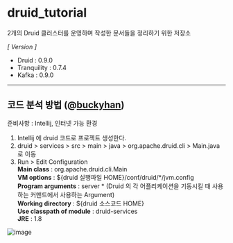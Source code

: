 # druid_tutorial
2개의 Druid 클러스터를 운영하며 작성한 문서들을 정리하기 위한 저장소<br/>

*[ Version ]<br/>*

- Druid : 0.9.0<br/>
- Tranquility : 0.7.4<br/>
- Kafka : 0.9.0<br/>


---------------

## 코드 분석 방법 (@[buckyhan](https://github.com/buckyhan))
준비사항 : Intellij, 인터넷 가능 환경 </br>

1. Intellij 에 druid 코드로 프로젝트 생성한다.</br>
2. druid > services > src > main > java > org.apache.druid.cli > Main.java 로 이동</br>
3. Run > Edit Configuration</br>
**Main class** : org.apache.druid.cli.Main</br>
**VM options** : ${druid 실행파일 HOME}/conf/druid/\*/jvm.config</br>
**Program arguments** : server * (Druid 의 각 어플리케이션을 기동시킬 때 사용하는 커맨드에서 사용하는 Argument)</br>
**Working directory** : ${druid 소스코드 HOME}</br>
**Use classpath of module** : druid-services</br>
**JRE** : 1.8</br>

![image](https://user-images.githubusercontent.com/4033129/47478103-4a04f180-d863-11e8-9613-9106671f58d8.png)

